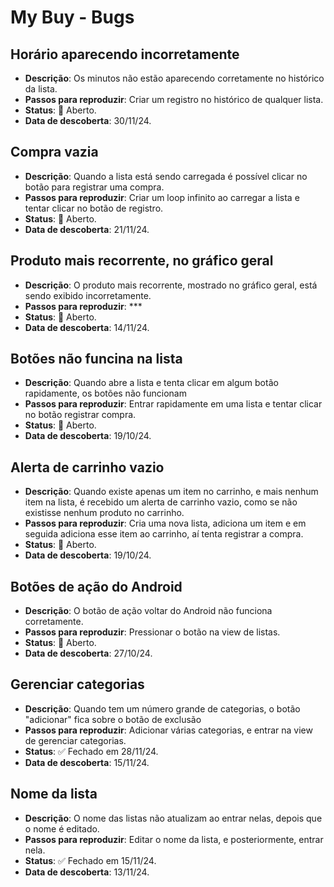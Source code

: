 # My Buy - Bugs

## Horário aparecendo incorretamente

- **Descrição**: Os minutos não estão aparecendo corretamente no histórico da lista.
- **Passos para reproduzir**: Criar um registro no histórico de qualquer lista.
- **Status**: 🔴 Aberto.
- **Data de descoberta**: 30/11/24.

## Compra vazia

- **Descrição**: Quando a lista está sendo carregada é possível clicar no botão para registrar uma compra.
- **Passos para reproduzir**: Criar um loop infinito ao carregar a lista e tentar clicar no botão de registro.
- **Status**: 🔴 Aberto.
- **Data de descoberta**: 21/11/24.

## Produto mais recorrente, no gráfico geral

- **Descrição**: O produto mais recorrente, mostrado no gráfico geral, está sendo exibido incorretamente.
- **Passos para reproduzir**: ***
- **Status**: 🔴 Aberto.
- **Data de descoberta**: 14/11/24.

## Botões não funcina na lista

- **Descrição**: Quando abre a lista e tenta clicar em algum botão rapidamente, os botões não funcionam
- **Passos para reproduzir**: Entrar rapidamente em uma lista e tentar clicar no botão registrar compra.
- **Status**: 🔴 Aberto.
- **Data de descoberta**: 19/10/24.

## Alerta de carrinho vazio

- **Descrição**: Quando existe apenas um item no carrinho, e mais nenhum item na lista, é recebido um alerta de carrinho vazio, como se não existisse nenhum produto no carrinho.
- **Passos para reproduzir**: Cria uma nova lista, adiciona um item e em seguida adiciona esse item ao carrinho, aí tenta registrar a compra.
- **Status**: 🔴 Aberto.
- **Data de descoberta**: 19/10/24.

## Botões de ação do Android

- **Descrição**: O botão de ação voltar do Android não funciona corretamente.
- **Passos para reproduzir**: Pressionar o botão na view de listas.
- **Status**: 🔴 Aberto.
- **Data de descoberta**: 27/10/24.

## Gerenciar categorias

- **Descrição**: Quando tem um número grande de categorias, o botão "adicionar" fica sobre o botão de exclusão
- **Passos para reproduzir**: Adicionar várias categorias, e entrar na view de gerenciar categorias.
- **Status**: ✅ Fechado em 28/11/24.
- **Data de descoberta**: 15/11/24.

## Nome da lista

- **Descrição**: O nome das listas não atualizam ao entrar nelas, depois que o nome é editado.
- **Passos para reproduzir**: Editar o nome da lista, e posteriormente, entrar nela.
- **Status**: ✅ Fechado em 15/11/24.
- **Data de descoberta**: 13/11/24.
